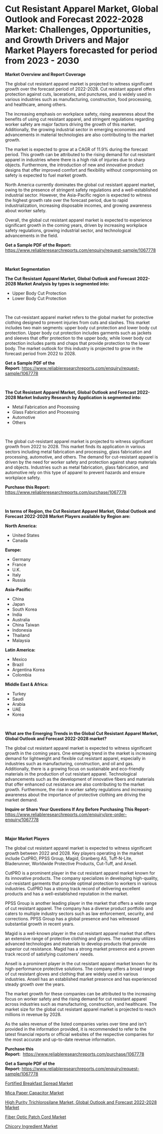 <p><h1>Cut Resistant Apparel Market, Global Outlook and Forecast 2022-2028 Market: Challenges, Opportunities, and Growth Drivers and Major Market Players forecasted for period from 2023 - 2030</h1></p><p><strong>Market Overview and Report Coverage</strong></p>
<p><p>The global cut resistant apparel market is projected to witness significant growth over the forecast period of 2022-2028. Cut resistant apparel offers protection against cuts, lacerations, and punctures, and is widely used in various industries such as manufacturing, construction, food processing, and healthcare, among others. </p><p>The increasing emphasis on workplace safety, rising awareness about the benefits of using cut resistant apparel, and stringent regulations regarding worker safety are major factors driving the growth of this market. Additionally, the growing industrial sector in emerging economies and advancements in material technologies are also contributing to the market growth.</p><p>The market is expected to grow at a CAGR of 11.9% during the forecast period. This growth can be attributed to the rising demand for cut resistant apparel in industries where there is a high risk of injuries due to sharp objects. Furthermore, the introduction of new and innovative product designs that offer improved comfort and flexibility without compromising on safety is expected to fuel market growth.</p><p>North America currently dominates the global cut resistant apparel market, owing to the presence of stringent safety regulations and a well-established industrial sector. However, the Asia-Pacific region is expected to witness the highest growth rate over the forecast period, due to rapid industrialization, increasing disposable incomes, and growing awareness about worker safety.</p><p>Overall, the global cut resistant apparel market is expected to experience significant growth in the coming years, driven by increasing workplace safety regulations, growing industrial sector, and technological advancements in the field.</p></p>
<p><strong>Get a Sample PDF of the Report:</strong> <a href="https://www.reliableresearchreports.com/enquiry/request-sample/1067778">https://www.reliableresearchreports.com/enquiry/request-sample/1067778</a></p>
<p>&nbsp;</p>
<p><strong>Market Segmentation</strong></p>
<p><strong>The Cut Resistant Apparel Market, Global Outlook and Forecast 2022-2028 Market Analysis by types is segmented into:</strong></p>
<p><ul><li>Upper Body Cut Protection</li><li>Lower Body Cut Protection</li></ul></p>
<p>&nbsp;</p>
<p><p>The cut-resistant apparel market refers to the global market for protective clothing designed to prevent injuries from cuts and slashes. This market includes two main segments: upper body cut protection and lower body cut protection. Upper body cut protection includes garments such as jackets and sleeves that offer protection to the upper body, while lower body cut protection includes pants and chaps that provide protection to the lower body. The market outlook for this industry is projected to grow in the forecast period from 2022 to 2028.</p></p>
<p><strong>Get a Sample PDF of the Report:</strong>&nbsp;<a href="https://www.reliableresearchreports.com/enquiry/request-sample/1067778">https://www.reliableresearchreports.com/enquiry/request-sample/1067778</a></p>
<p>&nbsp;</p>
<p><strong>The Cut Resistant Apparel Market, Global Outlook and Forecast 2022-2028 Market Industry Research by Application is segmented into:</strong></p>
<p><ul><li>Metal Fabrication and Processing</li><li>Glass Fabrication and Processing</li><li>Automotive</li><li>Others</li></ul></p>
<p>&nbsp;</p>
<p><p>The global cut-resistant apparel market is projected to witness significant growth from 2022 to 2028. This market finds its application in various sectors including metal fabrication and processing, glass fabrication and processing, automotive, and others. The demand for cut-resistant apparel is driven by the need for worker safety and protection against sharp materials and objects. Industries such as metal fabrication, glass fabrication, and automotive rely on this type of apparel to prevent hazards and ensure workplace safety.</p></p>
<p><strong>Purchase this Report:</strong>&nbsp; <a href="https://www.reliableresearchreports.com/purchase/1067778">https://www.reliableresearchreports.com/purchase/1067778</a></p>
<p>&nbsp;</p>
<p><strong>In terms of Region, the Cut Resistant Apparel Market, Global Outlook and Forecast 2022-2028 Market Players available by Region are:</strong></p>
<p>
    <p> <strong> North America: </strong>
        <ul>
            <li>United States</li>
            <li>Canada</li>
        </ul>
        </p> 
    <p> <strong> Europe: </strong>
        <ul>
            <li>Germany</li>
            <li>France</li>
            <li>U.K.</li>
            <li>Italy</li>
            <li>Russia</li>
        </ul>
        </p> 
    <p> <strong> Asia-Pacific: </strong>
        <ul>
            <li>China</li>
            <li>Japan</li>
            <li>South Korea</li>
            <li>India</li>
            <li>Australia</li>
            <li>China Taiwan</li>
            <li>Indonesia</li>
            <li>Thailand</li>
            <li>Malaysia</li>
        </ul>
        </p> 
    <p> <strong> Latin America: </strong>
        <ul>
            <li>Mexico</li>
            <li>Brazil</li>
            <li>Argentina Korea</li>
            <li>Colombia</li>
        </ul>
        </p> 
    <p> <strong> Middle East & Africa: </strong>
        <ul>
            <li>Turkey</li>
            <li>Saudi</li>
            <li>Arabia</li>
            <li>UAE</li>
            <li>Korea</li>
        </ul>
    </p>
    </p>
<p>&nbsp;</p>
<p><strong>What are the Emerging Trends in the Global Cut Resistant Apparel Market, Global Outlook and Forecast 2022-2028 market?</strong></p>
<p><p>The global cut resistant apparel market is expected to witness significant growth in the coming years. One emerging trend in the market is increasing demand for lightweight and flexible cut resistant apparel, especially in industries such as manufacturing, construction, and oil and gas. Additionally, there is a growing focus on sustainable and eco-friendly materials in the production of cut resistant apparel. Technological advancements such as the development of innovative fibers and materials that offer enhanced cut resistance are also contributing to the market growth. Furthermore, the rise in worker safety regulations and increasing awareness about the importance of protective clothing are driving the market demand.</p></p>
<p><strong>Inquire or Share Your Questions If Any Before Purchasing This Report</strong>- <a href="https://www.reliableresearchreports.com/enquiry/pre-order-enquiry/1067778">https://www.reliableresearchreports.com/enquiry/pre-order-enquiry/1067778</a></p>
<p>&nbsp;</p>
<p><strong>Major Market Players</strong></p>
<p><p>The global cut resistant apparel market is expected to witness significant growth between 2022 and 2028. Key players operating in the market include CutPRO, PPSS Group, Magid, Granberg AS, Tuff-N-Lite, Bladerunner, Worldwide Protective Products, Cut-Tuff, and Ansell.</p><p>CutPRO is a prominent player in the cut resistant apparel market known for its innovative products. The company specializes in developing high-quality, cut-resistant garments that provide optimal protection to workers in various industries. CutPRO has a strong track record of delivering excellent products and has a well-established reputation in the market.</p><p>PPSS Group is another leading player in the market that offers a wide range of cut resistant apparel. The company has a diverse product portfolio and caters to multiple industry sectors such as law enforcement, security, and corrections. PPSS Group has a global presence and has witnessed substantial growth in recent years.</p><p>Magid is a well-known player in the cut resistant apparel market that offers an extensive range of protective clothing and gloves. The company utilizes advanced technologies and materials to develop products that provide superior cut resistance. Magid has a strong market presence and a proven track record of satisfying customers' needs.</p><p>Ansell is a prominent player in the cut resistant apparel market known for its high-performance protective solutions. The company offers a broad range of cut resistant gloves and clothing that are widely used in various industries. Ansell has an established market presence and has experienced steady growth over the years.</p><p>The market growth for these companies can be attributed to the increasing focus on worker safety and the rising demand for cut resistant apparel across industries such as manufacturing, construction, and healthcare. The market size for the global cut resistant apparel market is projected to reach millions in revenue by 2028.</p><p>As the sales revenue of the listed companies varies over time and isn't provided in the information provided, it is recommended to refer to the latest financial reports or official websites of the respective companies for the most accurate and up-to-date revenue information.</p></p>
<p><strong>Purchase this Report:</strong>&nbsp;&nbsp;<a href="https://www.reliableresearchreports.com/purchase/1067778">https://www.reliableresearchreports.com/purchase/1067778</a></p>
<p></p>
<p><strong>Get a Sample PDF of the Report:</strong>&nbsp;<a href="https://www.reliableresearchreports.com/enquiry/request-sample/1067778">https://www.reliableresearchreports.com/enquiry/request-sample/1067778</a></p>
<p><p><a href="https://www.reportprime.com/fortified-breakfast-spread-r6865">Fortified Breakfast Spread Market</a></p><p><a href="https://medium.com/@besaosmani1903/mica-paper-capacitor-market-size-growth-forecast-2023-2030-1309b9bc3d6f">Mica Paper Capacitor Market</a></p><p><a href="https://github.com/NorbertYates/Market-Research-Report-List-1/blob/main/high-purity-trichlorosilane-market-global-outlook-and-forecast-2022-2028-market.md">High Purity Trichlorosilane Market, Global Outlook and Forecast 2022-2028 Market</a></p><p><a href="https://www.linkedin.com/pulse/fiber-optic-patch-cord-market-insights-players-forecast-till-yipwc/">Fiber Optic Patch Cord Market</a></p><p><a href="https://www.reportprime.com/chicory-ingredient-r6867">Chicory Ingredient Market</a></p></p>
